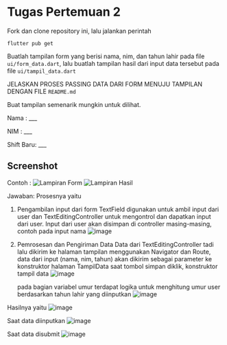 # Tugas Pertemuan 2

Fork dan clone repository ini, lalu jalankan perintah 
```
flutter pub get
```
Buatlah tampilan form yang berisi nama, nim, dan tahun lahir pada file `ui/form_data.dart`, lalu buatlah tampilan hasil dari input data tersebut pada file `ui/tampil_data.dart`

JELASKAN PROSES PASSING DATA DARI FORM MENUJU TAMPILAN DENGAN FILE `README.md`

Buat tampilan semenarik mungkin untuk dilihat.


Nama : ___

NIM : ___

Shift Baru: ___

## Screenshot
Contoh :
![Lampiran Form](form.png)
![Lampiran Hasil](hasil.png)

Jawaban:
Prosesnya yaitu
1. Pengambilan input dari form
   TextField digunakan untuk ambil input dari user dan TextEditingController untuk mengontrol     dan dapatkan input dari user. Input dari user akan disimpan di controller masing-masing,       contoh pada input nama
   ![image](https://github.com/user-attachments/assets/75ca47a1-6729-4523-a3d0-bec5f0a8b8f3)
2. Pemrosesan dan Pengiriman Data
   Data dari TextEditingController tadi lalu dikirim ke halaman tampilan menggunakan Navigator    dan Route, data dari input (nama, nim, tahun) akan dikirim sebagai parameter ke konstruktor    halaman TampilData saat tombol simpan diklik, konstruktor tampil data
   ![image](https://github.com/user-attachments/assets/676251a0-7fba-4fde-a5b7-305b87eb5e96)

   pada bagian variabel umur terdapat logika untuk menghitung umur user berdasarkan tahun      lahir yang diinputkan
   ![image](https://github.com/user-attachments/assets/c5011856-4e59-4676-8f2b-ffbcddf0871a)

Hasilnya yaitu
![image](https://github.com/user-attachments/assets/37d6bc6d-a174-4afe-97c2-ff30c6b26859)

Saat data diinputkan
![image](https://github.com/user-attachments/assets/ccc355f7-eda0-4f5a-be53-5165cdd409d2)

Saat data disubmit
![image](https://github.com/user-attachments/assets/2f93cbfb-2341-480e-a5d4-8e262880a330)

